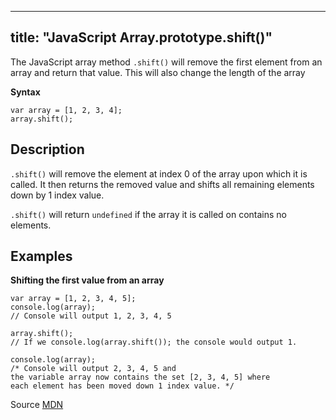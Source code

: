 
---
title: "JavaScript Array.prototype.shift()"
---

The JavaScript array method `.shift()` will remove the first element from an array and return that value. This will also change the length of the array

**Syntax**

    var array = [1, 2, 3, 4];
    array.shift();

## Description

`.shift()` will remove the element at index 0 of the array upon which it is called. It then returns the removed value and shifts all remaining elements down by 1 index value.

`.shift()` will return `undefined` if the array it is called on contains no elements.

## Examples

**Shifting the first value from an array**

    var array = [1, 2, 3, 4, 5];
    console.log(array);
    // Console will output 1, 2, 3, 4, 5

    array.shift();
    // If we console.log(array.shift()); the console would output 1.

    console.log(array);
    /* Console will output 2, 3, 4, 5 and 
    the variable array now contains the set [2, 3, 4, 5] where 
    each element has been moved down 1 index value. */

Source [MDN](https://developer.mozilla.org/en-US/docs/Web/JavaScript/Reference/Global_Objects/Array/shift)
